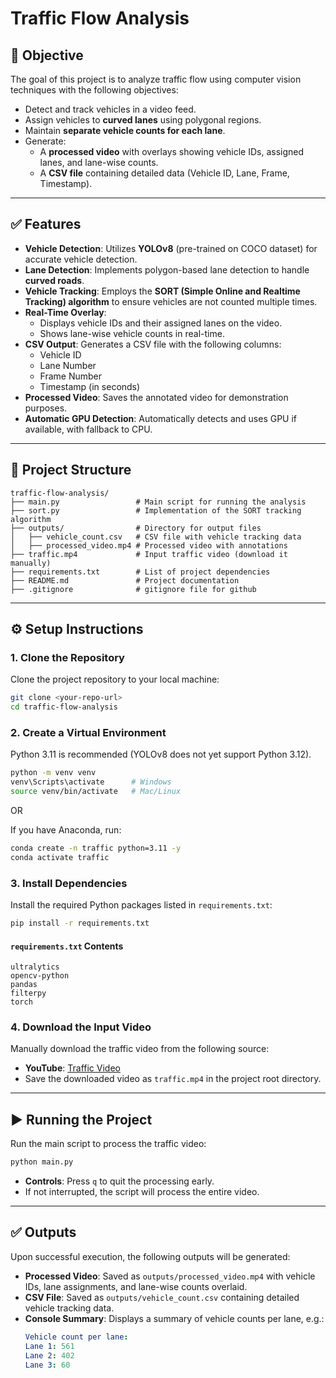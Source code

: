 # Traffic Flow Analysis

## 📌 Objective
The goal of this project is to analyze traffic flow using computer vision techniques with the following objectives:
- Detect and track vehicles in a video feed.
- Assign vehicles to **curved lanes** using polygonal regions.
- Maintain **separate vehicle counts for each lane**.
- Generate:
  - A **processed video** with overlays showing vehicle IDs, assigned lanes, and lane-wise counts.
  - A **CSV file** containing detailed data (Vehicle ID, Lane, Frame, Timestamp).

---

## ✅ Features
- **Vehicle Detection**: Utilizes **YOLOv8** (pre-trained on COCO dataset) for accurate vehicle detection.
- **Lane Detection**: Implements polygon-based lane detection to handle **curved roads**.
- **Vehicle Tracking**: Employs the **SORT (Simple Online and Realtime Tracking) algorithm** to ensure vehicles are not counted multiple times.
- **Real-Time Overlay**:
  - Displays vehicle IDs and their assigned lanes on the video.
  - Shows lane-wise vehicle counts in real-time.
- **CSV Output**: Generates a CSV file with the following columns:
  - Vehicle ID
  - Lane Number
  - Frame Number
  - Timestamp (in seconds)
- **Processed Video**: Saves the annotated video for demonstration purposes.
- **Automatic GPU Detection**: Automatically detects and uses GPU if available, with fallback to CPU.

---

## 📂 Project Structure
```
traffic-flow-analysis/
├── main.py                 # Main script for running the analysis
├── sort.py                 # Implementation of the SORT tracking algorithm
├── outputs/                # Directory for output files
│   ├── vehicle_count.csv   # CSV file with vehicle tracking data
│   ├── processed_video.mp4 # Processed video with annotations
├── traffic.mp4             # Input traffic video (download it manually)
├── requirements.txt        # List of project dependencies
├── README.md               # Project documentation
├── .gitignore              # gitignore file for github
```

---

## ⚙️ Setup Instructions

### 1. Clone the Repository
Clone the project repository to your local machine:
```bash
git clone <your-repo-url>
cd traffic-flow-analysis
```

### 2. Create a Virtual Environment
Python 3.11 is recommended (YOLOv8 does not yet support Python 3.12).
```bash
python -m venv venv
venv\Scripts\activate      # Windows
source venv/bin/activate   # Mac/Linux
```
OR

If you have Anaconda, run:
```bash
conda create -n traffic python=3.11 -y
conda activate traffic
```

### 3. Install Dependencies
Install the required Python packages listed in `requirements.txt`:
```bash
pip install -r requirements.txt
```

#### `requirements.txt` Contents
```
ultralytics
opencv-python
pandas
filterpy
torch
```

### 4. Download the Input Video
Manually download the traffic video from the following source:
- **YouTube**: [Traffic Video](<https://www.youtube.com/watch?v=MNn9qKG2UFI>)
- Save the downloaded video as `traffic.mp4` in the project root directory.

---

## ▶️ Running the Project
Run the main script to process the traffic video:
```bash
python main.py
```

- **Controls**: Press `q` to quit the processing early.
- If not interrupted, the script will process the entire video.

---

## ✅ Outputs
Upon successful execution, the following outputs will be generated:
- **Processed Video**: Saved as `outputs/processed_video.mp4` with vehicle IDs, lane assignments, and lane-wise counts overlaid.
- **CSV File**: Saved as `outputs/vehicle_count.csv` containing detailed vehicle tracking data.
- **Console Summary**: Displays a summary of vehicle counts per lane, e.g.:
  ```yaml
  Vehicle count per lane:
  Lane 1: 561
  Lane 2: 402
  Lane 3: 60
  ```